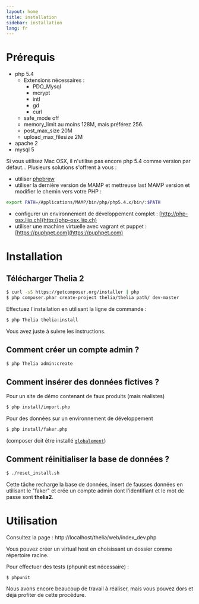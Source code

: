 ```yaml
---
layout: home
title: installation
sidebar: installation
lang: fr
---
```


<div class="page-header">
    <h1>Prérequis</h1>
</div>

* php 5.4
    * Extensions nécessaires :
        * PDO_Mysql
        * mcrypt
        * intl
        * gd
        * curl
    * safe_mode off
    * memory_limit au moins 128M, mais préférez 256.
    * post\_max\_size 20M
    * upload\_max\_filesize 2M
* apache 2
* mysql 5

Si vous utilisez Mac OSX, il n'utilise pas encore php 5.4 comme version par défaut... Plusieurs solutions s'offrent à vous :

* utiliser [phpbrew](https://github.com/c9s/phpbrew)
* utiliser la dernière version de MAMP et mettreuse last MAMP version et modifier le chemin vers votre PHP :

```bash
export PATH=/Applications/MAMP/bin/php/php5.4.x/bin/:$PATH
```

* configurer un environnement de développement complet : [http://php-osx.liip.ch](http://php-osx.liip.ch)
* utiliser une machine virtuelle avec vagrant et puppet : [https://puphpet.com](https://puphpet.com)

<div class="page-header">
    <h1>Installation</h1>
</div>


## Télécharger Thelia 2

``` bash
$ curl -sS https://getcomposer.org/installer | php
$ php composer.phar create-project thelia/thelia path/ dev-master
```

Effectuez l'installation en utilisant la ligne de commande :

``` bash
$ php Thelia thelia:install
```

Vous avez juste à suivre les instructions.

## Comment créer un compte admin ?

```bash
$ php Thelia admin:create
```

## Comment insérer des données fictives ?

Pour un site de démo contenant de faux produits (mais réalistes)

``` bash
$ php install/import.php
```

Pour des données sur un environnement de développement

```bash
$ php install/faker.php
```

(composer doit être installé [`globalement`](http://getcomposer.org/doc/00-intro.md#globally))

## Comment réinitialiser la base de données ?

```bash
$ ./reset_install.sh
```

Cette tâche recharge la base de données, insert de fausses données en utilisant le "faker" et crée un compte admin dont l'identifiant et le mot de passe sont __thelia2__.

<div class="page-header">
    <h1>Utilisation</h1>
</div>

Consultez la page : http://localhost/thelia/web/index_dev.php

Vous pouvez créer un virtual host en choisissant un dossier comme répertoire racine.

Pour effectuer des tests (phpunit est nécessaire) :

``` bash
$ phpunit
```

Nous avons encore beaucoup de travail à réaliser, mais vous pouvez dors et déjà profiter de cette procédure.
